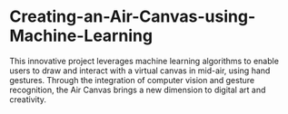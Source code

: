 # Creating-an-Air-Canvas-using-Machine-Learning
This innovative project leverages machine learning algorithms to enable users to draw and interact with a virtual canvas in mid-air, using hand gestures. Through the integration of computer vision and gesture recognition, the Air Canvas brings a new dimension to digital art and creativity. 
